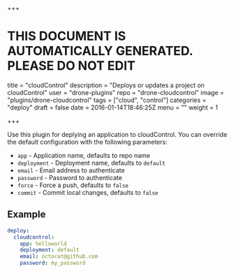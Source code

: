 +++

# THIS DOCUMENT IS AUTOMATICALLY GENERATED. PLEASE DO NOT EDIT

title = "cloudControl"
description = "Deploys or updates a project on cloudControl"
user = "drone-plugins"
repo = "drone-cloudcontrol"
image = "plugins/drone-cloudcontrol"
tags = ["cloud", "control"]
categories = "deploy"
draft = false
date = 2016-01-14T18:46:25Z
menu = ""
weight = 1

+++

Use this plugin for deplying an application to cloudControl. You can override
the default configuration with the following parameters:

* `app` - Application name, defaults to repo name
* `deployment` - Deployment name, defaults to `default`
* `email` - Email address to authenticate
* `password` - Password to authenticate
* `force` - Force a push, defaults to `false`
* `commit` - Commit local changes, defaults to `false`

## Example

```yaml
deploy:
  cloudcontrol:
    app: helloworld
    deployment: default
    email: octocat@github.com
    password: my_password
```

